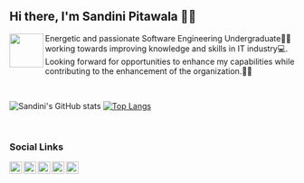 ## Hi there, I'm Sandini Pitawala 👩‍💻

<img align="left" src="https://user-images.githubusercontent.com/67331586/136999817-304f9826-94d6-46ee-896e-919ac439dbc7.jpg" width="60" height="60"/>  

Energetic and passionate Software Engineering Undergraduate👩‍🎓 working towards improving knowledge and skills in IT industry💻. 
Looking forward for opportunities to enhance my capabilities while contributing to the enhancement of the organization.🙇‍♀️ 

</br>

![Sandini's GitHub stats](https://github-readme-stats.vercel.app/api?username=Sandinipitawala&show_icons=true)
[![Top Langs](https://github-readme-stats.vercel.app/api/top-langs/?username=Sandinipitawala&layout=compact)](https://github.com/Sandinipitawala/github-readme-stats)

</br>

### Social Links

[<img align="left" alt="Sandinipitawala | LinkedIn" width="22px" src="https://cdn.jsdelivr.net/npm/simple-icons@v3/icons/linkedin.svg" />][linkedin]
[<img align="left" alt="Sandinipitawala | Facebook" width="22px" src="https://cdn.jsdelivr.net/npm/simple-icons@3.4.1/icons/facebook.svg" />][facebook]
[<img align="left" alt="Sandinipitawala | Instagram" width="22px" src="https://cdn.jsdelivr.net/npm/simple-icons@3.4.1/icons/instagram.svg" />][instagram]
[<img align="left" alt="Sandinipitawala | StackOverFlow" width="22px" src="https://cdn.jsdelivr.net/npm/simple-icons@3.4.1/icons/stackoverflow.svg" />][stackOverFlow]
[<img align="left" alt="Sandinipitawala | StackOverFlow" width="22px" src="http://i.imgur.com/9I6NRUm.png" />][github]

[linkedin]: https://www.linkedin.com/in/sandini-pitawala-5b2504194/
[facebook]: https://www.facebook.com/sandini.pitawala/
[instagram]: https://www.instagram.com/sandini_97/
[stackOverFlow]: https://stackoverflow.com/users/13898644/sandini-pitawala
[github]: https://github.com/Sandinipitawala
